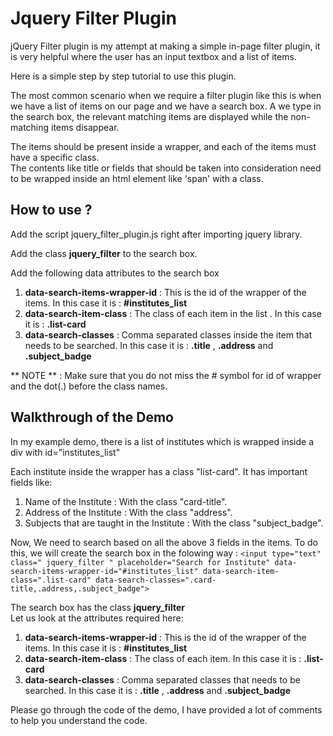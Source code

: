 # Jquery Filter Plugin

jQuery Filter plugin is my attempt at making a simple in-page filter plugin, it is very helpful where the user has an input textbox and a list of items.

Here is a simple step by step tutorial to use this plugin.

The most common scenario when we require a filter plugin like this is when we have a list of items on our page and we have a search box. A we type in the search box, the relevant matching items are displayed while the non-matching items disappear.

The items should be present inside a wrapper, and each of the items must have a specific class.  
The contents like title or fields that should be taken into consideration need to be wrapped inside an html element like 'span' with a class.

## How to use ?
Add the script jquery_filter_plugin.js right after importing jquery library.

Add the class **jquery_filter**  to the search box.

Add the following data attributes to the search box

1.  **data-search-items-wrapper-id** : This is the id of the wrapper of the items. In this case it is : **#institutes_list**
2.  **data-search-item-class** : The class of each item in the list . In this case it is : **.list-card**
3.  **data-search-classes** : Comma separated classes inside the item that needs to be searched. In this case it is : **.title** , **.address** and **.subject_badge**

** NOTE ** : Make sure that you do not miss the # symbol  for id of wrapper and the dot(.) before the class names.


## Walkthrough of the Demo

In my example demo, there is a list of institutes which is wrapped inside a div with id="institutes_list"

Each institute inside the wrapper has a class "list-card". It has important fields like:

1.  Name of the Institute : With the class "card-title".
2.  Address of the Institute : With the class "address".
3.  Subjects that are taught in the Institute : With the class "subject_badge".

Now, We need to search based on all the above 3 fields in the items. To do this, we will create the search box in the folowing way : `<input type="text" class=" jquery_filter " placeholder="Search for Institute" data-search-items-wrapper-id="#institutes_list" data-search-item-class=".list-card" data-search-classes=".card-title,.address,.subject_badge">` 

The search box has the class **jquery_filter**  
Let us look at the attributes required here:  

1.  **data-search-items-wrapper-id** : This is the id of the wrapper of the items. In this case it is : **#institutes_list**
2.  **data-search-item-class** : The class of each item. In this case it is : **.list-card**
3.  **data-search-classes** : Comma separated classes that needs to be searched. In this case it is : **.title** , **.address** and **.subject_badge**

Please go through the code of the demo, I have provided a lot of comments to help you understand the code.